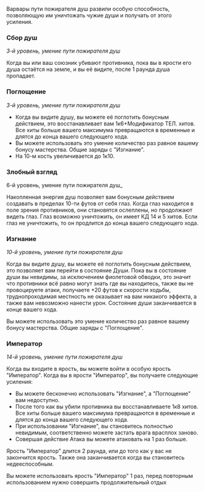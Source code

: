 Варвары пути пожирателя душ развили особую способность, позволяющую им уничтожать чужие души и получать от этого усиления.

### Сбор душ
_3-й уровень, умение пути пожирателя душ_

Когда вы или ваш союзник убивают противника, пока вы в ярости его душа остаётся на земле, и вы её видите, после 1 раунда душа пропадает.

### Поглощение
_3-й уровень, умение пути пожирателя душ_

- Когда вы видите душу, вы можете её поглотить бонусным действием, это восстанавливает вам 1к6+Модификатор ТЕЛ. хитов. Все хиты больше вашего максимума превращаются в временные и длятся до конца вашего следующего хода.
- Вы можете использовать это умение количество раз равное вашему бонусу мастерства. Общие заряды с "Изгнание".
- На 10-м кость увеличивается до 1к10.

### Злобный взгляд
6-й уровень, умение пути пожирателя душ_

Накопленная энергия душ позволяет вам бонусным действием создавать в пределах 10-ти футов от себя глаз.
Когда глаз находится в поле зрения противников, они становятся ослеплены, но продолжают видеть глаз. Глаз возможно уничтожить, он имеет КД 14 и 5 хитов.
Если глаз не уничтожить, то он продлится до конца вашего следующего хода.

### Изгнание
_10-й уровень, умение пути пожирателя душ_

Когда вы видите душу, вы можете её поглотить бонусным действием, это позволяет вам перейти в состояние Души. Пока вы в состояние души вы невидимы, за исключением фиолетовой обводки, это значит что противники всё равно могут знать где вы находитесь, также вы не провоцируете атаки, получаете +20 футов к скорости ходьбы, труднопроходимая местность не оказывает на вам никакого эффекта, а также вам невозможно нанести урон. Состояние души заканчивается в конце вашего хода.

Вы можете использовать это умение количество раз равное вашему бонусу мастерства. Общие заряды с "Поглощение".

### Император
_14-й уровень, умение пути пожирателя душ_

Когда вы входите в ярость, вы можете войти в особую ярость "Император". Когда вы в ярости "Император", вы получаете следующие усиления:

- Вы можете бесконечно использовать "Изгнание", а "Поглощение" вам недоступно.
- После того как вы убили противника вы восстанавливаете 1к8 хитов. Все хиты больше вашего максимума превращаются в временные и длятся до конца вашего следующего хода.
- При использовании "Изгнание", вы становитесь полностью невидимым, соответственно можете застать врага врасплох заново.
- Совершая действие Атака вы можете атаковать на 1 раз больше.

Ярость "Император" длится 2 раунда, или до того как у вас не закончится ярость. Также она заканчивается когда вы становитесь недееспособным.

Вы можете использовать ярость "Император" 1 раз, перед повторным использованием нужно совершить продолжительный отдых